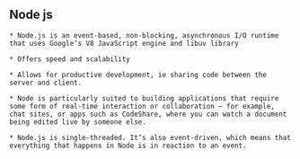 ## Node js

    * Node.js is an event-based, non-blocking, asynchronous I/O runtime that uses Google’s V8 JavaScript engine and libuv library

    * Offers speed and scalability

    * Allows for productive development, ie sharing code between the server and client. 

    * Node is particularly suited to building applications that require some form of real-time interaction or collaboration — for example, chat sites, or apps such as CodeShare, where you can watch a document being edited live by someone else.

    * Node.js is single-threaded. It’s also event-driven, which means that everything that happens in Node is in reaction to an event.